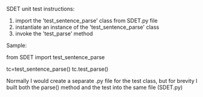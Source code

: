 SDET unit test instructions:
1.  import the 'test_sentence_parse' class from SDET.py file
2.  instantiate an instance of the 'test_sentence_parse' class
3.  invoke the 'test_parse' method

Sample:

from SDET import test_sentence_parse

tc=test_sentence_parse()
tc.test_parse()

Normally I would create a separate .py file for the test class, but for brevity I built both the parse() method and the test into the same file (SDET.py)

